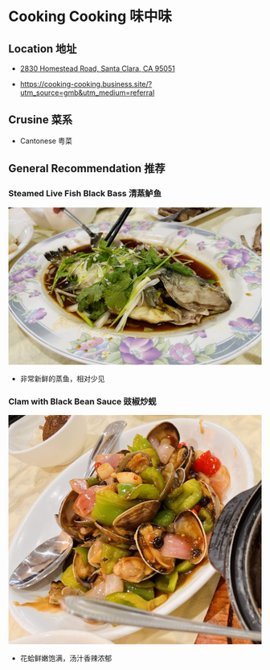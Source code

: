 # Cooking Cooking 味中味

## Location 地址

- [2830 Homestead Road, Santa Clara, CA 95051](https://goo.gl/maps/XUknF9rJW5poYYWb9)

- <https://cooking-cooking.business.site/?utm_source=gmb&utm_medium=referral>

## Crusine 菜系

- Cantonese 粤菜

## General Recommendation 推荐

### Steamed Live Fish Black Bass 清蒸鲈鱼

![Steamed Live Fish Black Bass](Pix2022Jun06th/steamed_live_fish_black_bass.jpeg)

- 非常新鲜的蒸鱼，相对少见

### Clam with Black Bean Sauce 豉椒炒蚬

![Clam w/ Black Bean Sauce](pix2022Jun06th/clam_with_balck_bean_sauce.jpeg)

- 花蛤鲜嫩饱满，汤汁香辣浓郁
